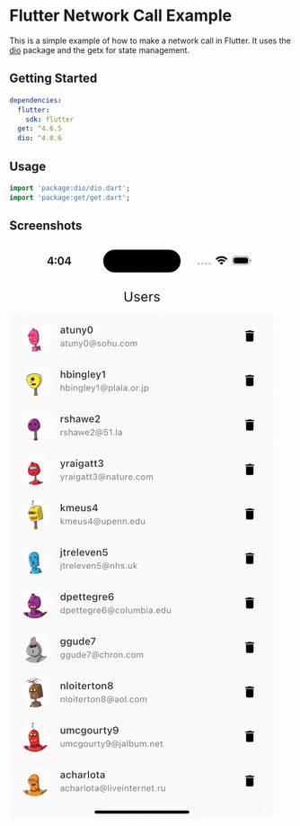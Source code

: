 # Flutter Network Call Example

This is a simple example of how to make a network call in Flutter. It uses the [dio](https://pub.dev/packages/dio) package and the getx for state management.

## Getting Started

```yaml
dependencies:
  flutter:
    sdk: flutter
  get: ^4.6.5
  dio: ^4.0.6
```

## Usage

```dart
import 'package:dio/dio.dart';
import 'package:get/get.dart';
```

## Screenshots

![Screenshots](screen_sample.gif)

